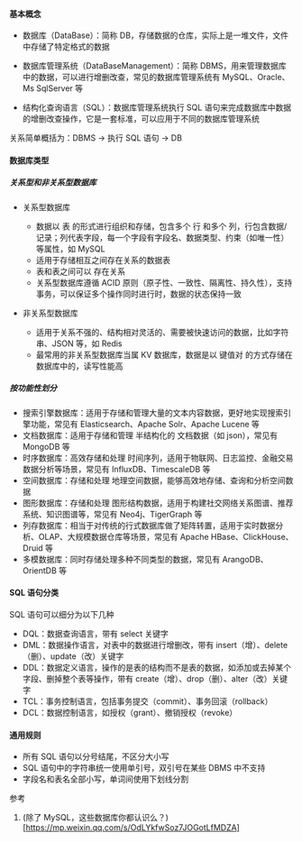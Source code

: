 #### 基本概念

- 数据库（DataBase）：简称 DB，存储数据的仓库，实际上是一堆文件，文件中存储了特定格式的数据

- 数据库管理系统（DataBaseManagement）：简称 DBMS，用来管理数据库中的数据，可以进行增删改查，常见的数据库管理系统有 MySQL、Oracle、Ms SqlServer 等

- 结构化查询语言（SQL）：数据库管理系统执行 SQL 语句来完成数据库中数据的增删改查操作，它是一套标准，可以应用于不同的数据库管理系统

关系简单概括为：DBMS -> 执行 SQL 语句 -> DB

#### 数据库类型

##### 关系型和非关系型数据库

- 关系型数据库

  - 数据以 表 的形式进行组织和存储，包含多个 行 和多个 列，行包含数据/记录；列代表字段，每一个字段有字段名、数据类型、约束（如唯一性）等属性，如 MySQL
  - 适用于存储相互之间存在关系的数据表
  - 表和表之间可以 存在关系
  - 关系型数据库遵循 ACID 原则（原子性、一致性、隔离性、持久性），支持事务，可以保证多个操作同时进行时，数据的状态保持一致

- 非关系型数据库

  - 适用于关系不强的、结构相对灵活的、需要被快速访问的数据，比如字符串、JSON 等，如 Redis
  - 最常用的非关系型数据库当属 KV 数据库，数据是以 键值对 的方式存储在数据库中的，读写性能高

##### 按功能性划分

- 搜索引擎数据库：适用于存储和管理大量的文本内容数据，更好地实现搜索引擎功能，常见有 Elasticsearch、Apache Solr、Apache Lucene 等
- 文档数据库：适用于存储和管理 半结构化的 文档数据（如 json），常见有 MongoDB 等
- 时序数据库：高效存储和处理 时间序列，适用于物联网、日志监控、金融交易数据分析等场景，常见有 InfluxDB、TimescaleDB 等
- 空间数据库：存储和处理 地理空间数据，能够高效地存储、查询和分析空间数据
- 图形数据库：存储和处理 图形结构数据，适用于构建社交网络关系图谱、推荐系统、知识图谱等，常见有 Neo4j、TigerGraph 等
- 列存数据库：相当于对传统的行式数据库做了矩阵转置，适用于实时数据分析、OLAP、大规模数据仓库等场景，常见有 Apache HBase、ClickHouse、Druid 等
- 多模数据库：同时存储处理多种不同类型的数据，常见有 ArangoDB、OrientDB 等

#### SQL 语句分类

SQL 语句可以细分为以下几种

- DQL：数据查询语言，带有 select 关键字
- DML：数据操作语言，对表中的数据进行增删改，带有 insert（增）、delete（删）、update（改）关键字
- DDL：数据定义语言，操作的是表的结构而不是表的数据，如添加或去掉某个字段、删掉整个表等操作，带有 create（增）、drop（删）、alter（改）关键字
- TCL：事务控制语言，包括事务提交（commit）、事务回滚（rollback）
- DCL：数据控制语言，如授权（grant）、撤销授权（revoke）

#### 通用规则

- 所有 SQL 语句以分号结尾，不区分大小写
- SQL 语句中的字符串统一使用单引号，双引号在某些 DBMS 中不支持
- 字段名和表名全部小写，单词间使用下划线分割

参考

1. (除了 MySQL，这些数据库你都认识么？)[https://mp.weixin.qq.com/s/OdLYkfwSoz7JOGotLfMDZA]
